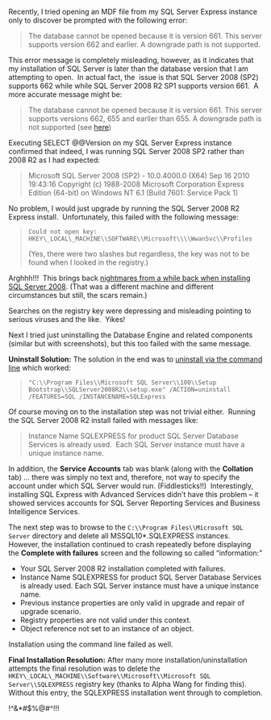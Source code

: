 

Recently, I tried opening an MDF file from my SQL Server Express instance only to discover be prompted with the following error:

> The database cannot be opened because it is version 661. This server supports version 662 and earlier. A downgrade path is not supported.

This error message is completely misleading, however, as it indicates that my installation of SQL Server is later than the database version that I am attempting to open.  In actual fact, the  issue is that SQL Server 2008 (SP2) supports 662 while while SQL Server 2008 R2 SP1 supports version 661.  A more accurate message might be:

> The database cannot be opened because it is version 661. This server supports versions 662, 655 and earlier than 655. A downgrade path is not supported (see [here](https://rusanu.com/2010/11/23/this-server-supports-version-662-and-earlier/))

Executing SELECT @@Version on my SQL Server Express instance confirmed that indeed, I was running SQL Server 2008 SP2 rather than 2008 R2 as I had expected:

> Microsoft SQL Server 2008 (SP2) - 10.0.4000.0 (X64) Sep 16 2010 19:43:16 Copyright (c) 1988-2008 Microsoft Corporation Express Edition (64-bit) on Windows NT 6.1 <X64> (Build 7601: Service Pack 1)

No problem, I would just upgrade by running the SQL Server 2008 R2 Express install.  Unfortunately, this failed with the following message:

> ``` Could not open key: HKEY\_LOCAL\_MACHINE\\SOFTWARE\\Microsoft\\\\WwanSvc\\Profiles ```
> 
> (Yes, there were two slashes but regardless, the key was not to be found when I looked in the registry.)

Arghhh!!!  This brings back [nightmares from a while back when installing SQL Server 2008](/sql-server-2008-install-nightmare/). (That was a different machine and different circumstances but still, the scars remain.)

Searches on the registry key were depressing and misleading pointing to serious viruses and the like.  Yikes!

Next I tried just uninstalling the Database Engine and related components (similar but with screenshots), but this too failed with the same message.

**Uninstall Solution:** The solution in the end was to [uninstall via the command line](https://msdn.microsoft.com/en-us/library/ms144259.aspx) which worked:

> ``` "C:\\Program Files\\Microsoft SQL Server\\100\\Setup Bootstrap\\SQLServer2008R2\\setup.exe" /ACTION=uninstall /FEATURES=SQL /INSTANCENAME=SQLExpress ```

Of course moving on to the installation step was not trivial either.  Running the SQL Server 2008 R2 install failed with messages like:

> Instance Name SQLEXPRESS for product SQL Server Database Services is already used.  Each SQL Server instance must have a unique instance name.

In addition, the **Service Accounts** tab was blank (along with the **Collation** tab) … there was simply no text and, therefore, not way to specify the account under which SQL Server would run. (Fiddlesticks!!)  Interestingly, installing SQL Express with Advanced Services didn’t have this problem – it showed services accounts for SQL Server Reporting Services and Business Intelligence Services.

The next step was to browse to the ``` C:\\Program Files\\Microsoft SQL Server ``` directory and delete all MSSQL10\*.SQLEXPRESS instances.  However, the installation continued to crash repeatedly before displaying the **Complete with failures** screen and the following so called “information:”

- Your SQL Server 2008 R2 installation completed with failures.
- Instance Name SQLEXPRESS for product SQL Server Database Services is already used. Each SQL Server instance must have a unique instance name.
- Previous instance properties are only valid in upgrade and repair of upgrade scenario.
- Registry properties are not valid under this context.
- Object reference not set to an instance of an object.

Installation using the command line failed as well.

**Final Installation Resolution:** After many more installation/uninstallation attempts the final resolution was to delete the ``` HKEY\_LOCAL\_MACHINE\\Software\\Microsoft\\Microsoft SQL Server\\SQLEXPRESS ``` registry key (thanks to Alpha Wang for finding this). Without this entry, the SQLEXPRESS installation went through to completion.

!$%@&#%&^\*$^&\*#$%@#^!!!
